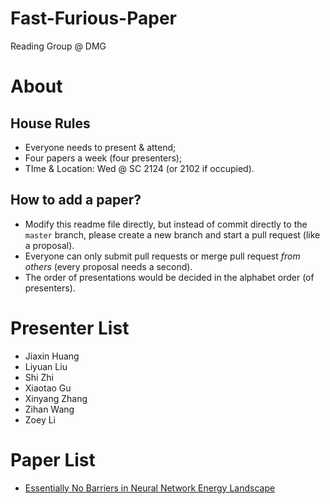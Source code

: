 # Fast-Furious-Paper
Reading Group @ DMG

# About

## House Rules
- Everyone needs to present & attend;
- Four papers a week (four presenters);
- TIme & Location: Wed @ SC 2124 (or 2102 if occupied).

## How to add a paper?
- Modify this readme file directly, but instead of commit directly to the `master` branch, please create a new branch and start a pull request (like a proposal).
- Everyone can only submit pull requests or merge pull request *from others* (every proposal needs a second).
- The order of presentations would be decided in the alphabet order (of presenters).

# Presenter List

- Jiaxin Huang
- Liyuan Liu
- Shi Zhi
- Xiaotao Gu
- Xinyang Zhang
- Zihan Wang
- Zoey Li

# Paper List

- [Essentially No Barriers in Neural Network Energy Landscape](https://arxiv.org/pdf/1803.00885.pdf)
